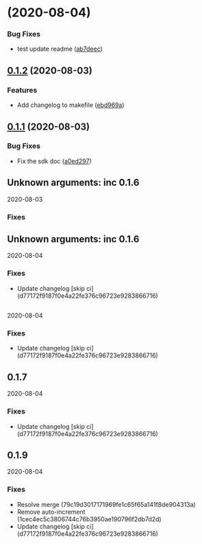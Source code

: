 # [](https://gitswarm.f5net.com/f5aas/f5cs-sdk/compare/v0.1.5...v) (2020-08-04)



### Bug Fixes

* test update readme ([ab7deec](https://gitswarm.f5net.com/f5aas/f5cs-sdk/commits/ab7deec9f6afac16c1ef78050095ee307eada73a))



## [0.1.2](https://gitswarm.f5net.com/f5aas/f5cs-sdk/compare/v0.1.1...v0.1.2) (2020-08-03)


### Features

* Add changelog to makefile ([ebd969a](https://gitswarm.f5net.com/f5aas/f5cs-sdk/commits/ebd969aaef4b58f10eeddbc8360c94fa529bfa75))



## [0.1.1](https://gitswarm.f5net.com/f5aas/f5cs-sdk/compare/a0ed297f06b885564b78940b78bbc965e8d7dd74...v0.1.1) (2020-08-03)


### Bug Fixes

* Fix the sdk doc ([a0ed297](https://gitswarm.f5net.com/f5aas/f5cs-sdk/commits/a0ed297f06b885564b78940b78bbc965e8d7dd74))





## Unknown arguments: inc 0.1.6
2020-08-03

### Fixes


## Unknown arguments: inc 0.1.6
2020-08-04

### Fixes
- Update changelog [skip ci] (d77172f9187f0e4a22fe376c96723e9283866716)


## 
2020-08-04

### Fixes
- Update changelog [skip ci] (d77172f9187f0e4a22fe376c96723e9283866716)


## 0.1.7
2020-08-04

### Fixes
- Update changelog [skip ci] (d77172f9187f0e4a22fe376c96723e9283866716)


## 0.1.9
2020-08-04

### Fixes
- Resolve merge (79c19d3017171969fe1c65f65a141f8de904313a)
- Remove auto-increment (1cec4ec5c3806744c76b3950ae190796f2db7d2d)
- Update changelog [skip ci] (d77172f9187f0e4a22fe376c96723e9283866716)

